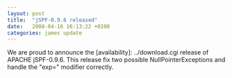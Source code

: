 ```yaml
---
layout: post
title:  "jSPF-0.9.6 released"
date:   2008-04-16 16:13:22 +0200
categories: james update
---
```


We are proud to announce the [availability]: ../download.cgi release of APACHE jSPF-0.9.6. This release fix two possible
 NullPointerExceptions and handle the "exp=" modifier correctly.


